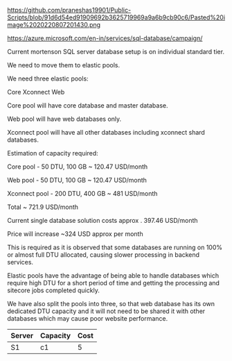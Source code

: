 https://github.com/praneshas19901/Public-Scripts/blob/91d6d54ed91909692b3625719969a9a6b9cb90c6/Pasted%20image%2020220807201430.png

https://azure.microsoft.com/en-in/services/sql-database/campaign/

Current mortenson SQL server database setup is on individual standard tier.

We need to move them to elastic pools.

We need three elastic pools:

Core
Xconnect
Web

Core pool will have core database and master database.

Web pool will have web databases only.

Xconnect pool will have all other databases including xconnect shard databases.


Estimation of capacity required:

Core pool - 50 DTU, 100 GB ~ 120.47 USD/month

Web pool - 50 DTU, 100 GB ~ 120.47 USD/month

Xconnect pool - 200 DTU, 400 GB ~ 481 USD/month

Total ~ 721.9 USD/month

Current single database solution costs approx . 397.46 USD/month

Price will increase ~324 USD approx per month


This is required as it is observed that some databases are running on 100% or almost full DTU allocated, causing slower processing in backend services.

Elastic pools have the advantage of being able to handle databases which require high DTU for a short period of time and getting the processing and sitecore jobs completed quickly.

We have also split the pools into three, so that web database has its own dedicated DTU capacity and it will not need to be shared it with other databases which may cause poor website performance.


Server | Capacity | Cost
----|---|---
S1 | c1 | 5




